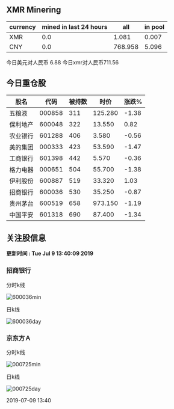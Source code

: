 ## XMR Minering

|currency|mined in last 24 hours|all|in pool|
|---|---|---|---|
|XMR|0.0|1.081|0.007|
|CNY|0.0|768.958|5.096|

今日美元对人民币 6.88	今日xmr对人民币711.56


## 今日重仓股 

|股名|代码|被持数|时价|涨跌%|
|---|---|---|---|---|
|五粮液|000858|311|125.280|-1.38|
|保利地产|600048|322|13.550|0.82|
|农业银行|601288|406|3.580|-0.56|
|美的集团|000333|423|53.590|-1.47|
|工商银行|601398|442|5.570|-0.36|
|格力电器|000651|504|55.700|-1.38|
|伊利股份|600887|519|33.320|1.03|
|招商银行|600036|530|35.250|-0.87|
|贵州茅台|600519|658|973.150|-1.19|
|中国平安|601318|690|87.400|-1.34|

## 关注股信息
**更新时间 : Tue Jul  9 13:40:09 2019**
### 招商银行 
分时k线

![600036min](http://image.sinajs.cn/newchart/min/n/sh600036.gif)

日k线

![600036day](http://image.sinajs.cn/newchart/daily/n/sh600036.gif)

### 京东方Ａ 
分时k线

![000725min](http://image.sinajs.cn/newchart/min/n/sz000725.gif)

日k线

![000725day](http://image.sinajs.cn/newchart/daily/n/sz000725.gif)

2019-07-09 13:40